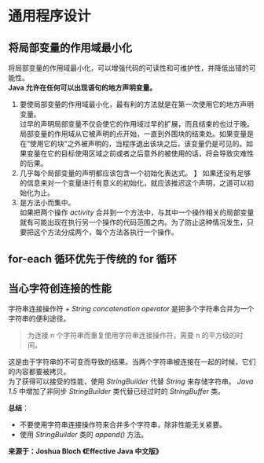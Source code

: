# 通用程序设计 #

## 将局部变量的作用域最小化 ##
  
将局部变量的作用域最小化，可以增强代码的可读性和可维护性，并降低出错的可能性。   
**Java 允许在任何可以出现语句的地方声明变量。**    
  
1. 要使局部变量的作用域最小化，最有利的方法就是在第一次使用它的地方声明变量。  
过早的声明局部变量不仅会使它的作用域过早的扩展，而且结束的也过于晚。局部变量的作用域从它被声明的点开始，一直到外围块的结束处。如果变量是在“使用它的块”之外被声明的，当程序退出该块之后，该变量仍是可见的。如果变量在它的目标使用区域之前或者之后意外的被使用的话，将会导致灾难性的后果。  
2. 几乎每个局部变量的声明都应该包含一个初始化表达式。  】
如果还没有足够的信息来对一个变量进行有意义的初始化，就应该推迟这个声明，之道可以初始化为止。  
3. 是方法小而集中。  
如果把两个操作 *activity* 合并到一个方法中，与其中一个操作相关的局部变量就有可能出现在执行另一个操作的代码范围之内。为了防止这种情况发生，只要把这个方法分成两个，每个方法各执行一个操作。  
  
## for-each 循环优先于传统的 for 循环 ##

  
## 当心字符创连接的性能 ##
  
字符串连接操作符 *+ String concatenation operator* 是把多个字符串合并为一个字符串的便利途径。  
> 为连接 n 个字符串而重复使用字符串连接操作符，需要 n 的平方级的时间。  
  
这是由于字符串的不可变而导致的结果。当两个字符串被连接在一起的时候，它们的内容都要被拷贝。  
为了获得可以接受的性能，使用 *StringBuilder* 代替 *String* 来存储字符串。 *Java 1.5* 中增加了非同步 *StringBuilder* 类代替已经过时的 *StringBuffer* 类。  
  
**总结**：  
* 不要使用字符串连接操作符来合并多个字符串，除非性能无关紧要。  
* 使用 *StringBuilder* 类的 *append()* 方法。  
  


**来源于：Joshua Bloch 《Effective Java 中文版》**  